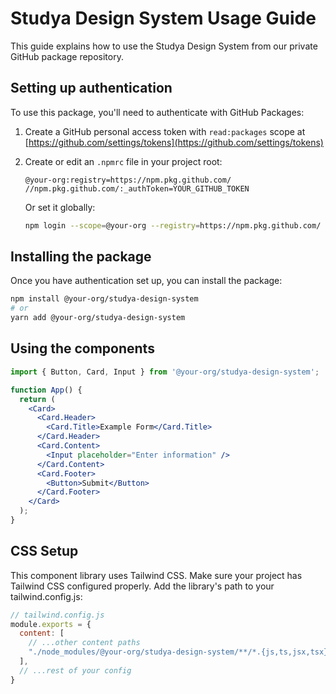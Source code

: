 # Studya Design System Usage Guide

This guide explains how to use the Studya Design System from our private GitHub package repository.

## Setting up authentication

To use this package, you'll need to authenticate with GitHub Packages:

1. Create a GitHub personal access token with `read:packages` scope at [https://github.com/settings/tokens](https://github.com/settings/tokens)

2. Create or edit an `.npmrc` file in your project root:
   ```
   @your-org:registry=https://npm.pkg.github.com/
   //npm.pkg.github.com/:_authToken=YOUR_GITHUB_TOKEN
   ```
   
   Or set it globally:
   ```bash
   npm login --scope=@your-org --registry=https://npm.pkg.github.com/
   ```

## Installing the package

Once you have authentication set up, you can install the package:

```bash
npm install @your-org/studya-design-system
# or
yarn add @your-org/studya-design-system
```

## Using the components

```jsx
import { Button, Card, Input } from '@your-org/studya-design-system';

function App() {
  return (
    <Card>
      <Card.Header>
        <Card.Title>Example Form</Card.Title>
      </Card.Header>
      <Card.Content>
        <Input placeholder="Enter information" />
      </Card.Content>
      <Card.Footer>
        <Button>Submit</Button>
      </Card.Footer>
    </Card>
  );
}
```

## CSS Setup

This component library uses Tailwind CSS. Make sure your project has Tailwind CSS configured properly. Add the library's path to your tailwind.config.js:

```js
// tailwind.config.js
module.exports = {
  content: [
    // ...other content paths
    "./node_modules/@your-org/studya-design-system/**/*.{js,ts,jsx,tsx}"
  ],
  // ...rest of your config
}
``` 